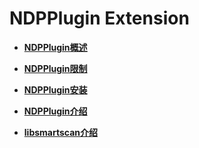 # NDPPlugin Extension

-   **[NDPPlugin概述](ndpplugin概述.md)**  

-   **[NDPPlugin限制](ndpplugin限制.md)**  

-   **[NDPPlugin安装](ndpplugin安装.md)**  

-   **[NDPPlugin介绍](ndpplugin介绍.md)**  

-   **[libsmartscan介绍](libsmartscan介绍.md)**  